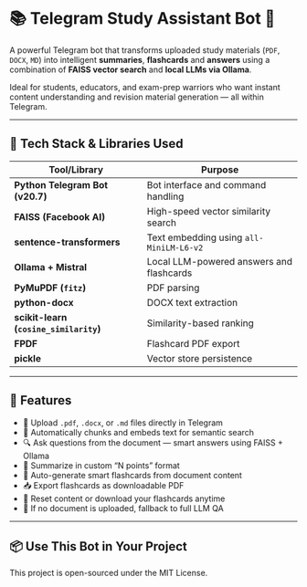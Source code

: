 # 📚 Telegram Study Assistant Bot 🤖

A powerful Telegram bot that transforms uploaded study materials (`PDF`, `DOCX`, `MD`) into intelligent **summaries**, **flashcards** and **answers** using a combination of **FAISS vector search** and **local LLMs via Ollama**.

Ideal for students, educators, and exam-prep warriors who want instant content understanding and revision material generation — all within Telegram.

---

## 🧠 Tech Stack & Libraries Used

| Tool/Library                        | Purpose |
|------------------------------------|---------|
| **Python Telegram Bot (v20.7)**    | Bot interface and command handling |
| **FAISS (Facebook AI)**            | High-speed vector similarity search |
| **sentence-transformers**          | Text embedding using `all-MiniLM-L6-v2` |
| **Ollama + Mistral**               | Local LLM-powered answers and flashcards |
| **PyMuPDF (`fitz`)**               | PDF parsing |
| **python-docx**                    | DOCX text extraction |
| **scikit-learn (`cosine_similarity`)** | Similarity-based ranking |
| **FPDF**                           | Flashcard PDF export |
| **pickle**                         | Vector store persistence |

---

## 🚀 Features

- 📄 Upload `.pdf`, `.docx`, or `.md` files directly in Telegram
- 🧠 Automatically chunks and embeds text for semantic search
- 🔍 Ask questions from the document — smart answers using FAISS + Ollama
- 🧾 Summarize in custom “N points” format
- 🧠 Auto-generate smart flashcards from document content
- 📥 Export flashcards as downloadable PDF
- 🔄 Reset content or download your flashcards anytime
- 🧠 If no document is uploaded, fallback to full LLM QA


---

## 📦 Use This Bot in Your Project

This project is open-sourced under the MIT License.







